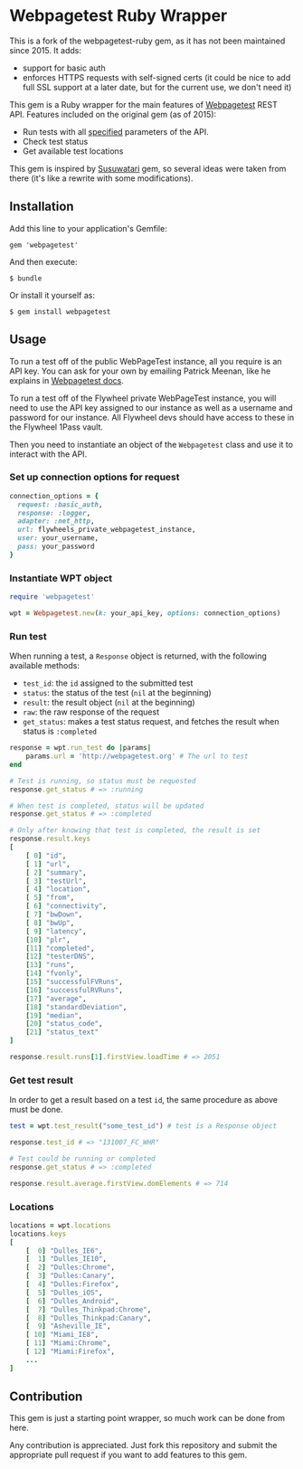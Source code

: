 # Webpagetest Ruby Wrapper
This is a fork of the webpagetest-ruby gem, as it has not been maintained since 2015. It adds:
- support for basic auth
- enforces HTTPS requests with self-signed certs (it could be nice to add full SSL support at a later date, but for the current use, we don't need it)


This gem is a Ruby wrapper for the main features of [Webpagetest](http://www.webpagetest.org/) REST API.
Features included on the original gem (as of 2015):
- Run tests with all [specified](https://sites.google.com/a/webpagetest.org/docs/advanced-features/webpagetest-restful-apis#TOC-Parameters) parameters of the API.
- Check test status
- Get available test locations

This gem is inspired by [Susuwatari](https://github.com/moviepilot/susuwatari) gem, so several ideas were taken from there (it's like a rewrite with some modifications).


## Installation

Add this line to your application's Gemfile:

    gem 'webpagetest'

And then execute:

    $ bundle

Or install it yourself as:

    $ gem install webpagetest

## Usage
To run a test off of the public WebPageTest instance, all you require is an API key. You can ask for your own by emailing Patrick Meenan, like he explains in [Webpagetest docs](https://sites.google.com/a/webpagetest.org/docs/advanced-features/webpagetest-restful-apis).

To run a test off of the Flywheel private WebPageTest instance, you will need to use the API key assigned to our instance as well as a username and password for our instance. All Flywheel devs should have access to these in the Flywheel 1Pass vault.

Then you need to instantiate an object of the `Webpagetest` class and use it to interact with the API.

### Set up connection options for request

```ruby
connection_options = { 
  request: :basic_auth,
  response: :logger,
  adapter: :net_http,
  url: flywheels_private_webpagetest_instance,
  user: your_username,
  pass: your_password
}
```

### Instantiate WPT object

```ruby
require 'webpagetest'

wpt = Webpagetest.new(k: your_api_key, options: connection_options)
```

### Run test
When running a test, a `Response` object is returned, with the following available methods:

* `test_id`: the `id` assigned to the submitted test
* `status`: the status of the test (`nil` at the beginning)
* `result`: the result object (`nil` at the beginning)
* `raw`: the raw response of the request
* `get_status`: makes a test status request, and fetches the result when status is `:completed`

```ruby
response = wpt.run_test do |params|
    params.url = 'http://webpagetest.org' # The url to test
end

# Test is running, so status must be requested
response.get_status # => :running

# When test is completed, status will be updated
response.get_status # => :completed

# Only after knowing that test is completed, the result is set
response.result.keys
[
    [ 0] "id",
    [ 1] "url",
    [ 2] "summary",
    [ 3] "testUrl",
    [ 4] "location",
    [ 5] "from",
    [ 6] "connectivity",
    [ 7] "bwDown",
    [ 8] "bwUp",
    [ 9] "latency",
    [10] "plr",
    [11] "completed",
    [12] "testerDNS",
    [13] "runs",
    [14] "fvonly",
    [15] "successfulFVRuns",
    [16] "successfulRVRuns",
    [17] "average",
    [18] "standardDeviation",
    [19] "median",
    [20] "status_code",
    [21] "status_text"
]

response.result.runs[1].firstView.loadTime # => 2051
```

### Get test result
In order to get a result based on a test `id`,  the same procedure as above must be done.
```ruby
test = wpt.test_result("some_test_id") # test is a Response object

response.test_id # => "131007_FC_WHR"

# Test could be running or completed
response.get_status # => :completed

response.result.average.firstView.domElements # => 714
```

### Locations
```ruby
locations = wpt.locations
locations.keys
[
    [  0] "Dulles_IE6",
    [  1] "Dulles_IE10",
    [  2] "Dulles:Chrome",
    [  3] "Dulles:Canary",
    [  4] "Dulles:Firefox",
    [  5] "Dulles_iOS",
    [  6] "Dulles_Android",
    [  7] "Dulles_Thinkpad:Chrome",
    [  8] "Dulles_Thinkpad:Canary",
    [  9] "Asheville_IE",
    [ 10] "Miami_IE8",
    [ 11] "Miami:Chrome",
    [ 12] "Miami:Firefox",
    ...
]
```

## Contribution
This gem is just a starting point wrapper, so much work can be done from here.

Any contribution is appreciated. Just fork this repository and submit the appropriate pull request if you want to add features to this gem.
